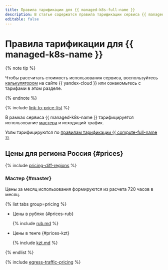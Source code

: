 ```yaml
---
title: Правила тарификации для {{ managed-k8s-full-name }}
description: В статье содержатся правила тарификации сервиса {{ managed-k8s-name }}.
editable: false
---
```


# Правила тарификации для {{ managed-k8s-name }}


{% note tip %}


Чтобы рассчитать стоимость использования сервиса, воспользуйтесь [калькулятором](https://yandex.cloud/ru/prices?state=4eb44e146a34#calculator) на сайте {{ yandex-cloud }} или ознакомьтесь с тарифами в этом разделе.




{% endnote %}



{% include [link-to-price-list](../_includes/pricing/link-to-price-list.md) %}

В рамках сервиса {{ managed-k8s-name }} тарифицируется использование [мастера](concepts/index.md#master) и исходящий трафик.

Узлы тарифицируются по [правилам тарификации {{ compute-full-name }}](../compute/pricing.md).


## Цены для региона Россия {#prices}



{% include [pricing-diff-regions](../_includes/pricing-diff-regions.md) %}


### Мастер {#master}

Цены за месяц использования формируются из расчета 720 часов в месяц.


{% list tabs group=pricing %}

- Цены в рублях {#prices-rub}

  {% include [rub.md](../_pricing/managed-kubernetes/rub-master.md) %}

- Цены в тенге {#prices-kzt}

  {% include [kzt.md](../_pricing/managed-kubernetes/kzt-master.md) %}

{% endlist %}




{% include [egress-traffic-pricing](../_includes/egress-traffic-pricing.md) %}